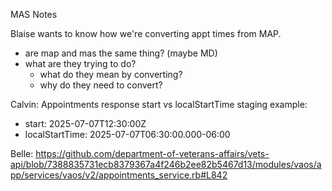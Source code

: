 MAS Notes

Blaise wants to know how we're converting appt times from MAP.

- are map and mas the same thing? (maybe MD)
- what are they trying to do?
  - what do they mean by converting?
  - why do they need to convert?


Calvin:
Appointments response start vs localStartTime staging example:
- start: 2025-07-07T12:30:00Z
- localStartTime: 2025-07-07T06:30:00.000-06:00

Belle:
https://github.com/department-of-veterans-affairs/vets-api/blob/7388835731ecb8379367a4f246b2ee82b5467d13/modules/vaos/app/services/vaos/v2/appointments_service.rb#L842
